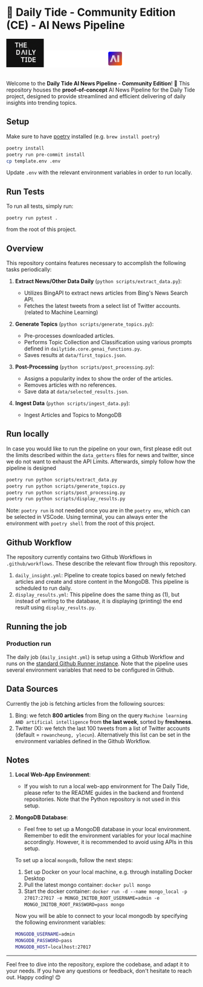 # 🌊 Daily Tide - Community Edition (CE) - AI News Pipeline

<img src="https://github.com/Kickstartai-product/dailytide-community-edition/blob/main/repo-assets/logo.png?raw=true" height="75" /> <img src="https://github.com/Kickstartai-product/dailytide-community-edition/blob/main/repo-assets/logo-kai.svg?raw=true" height="45" /><br><br>

Welcome to the **Daily Tide AI News Pipeline - Community Edition**! 🌊 This repository houses the **proof-of-concept** AI News Pipeline for the Daily Tide project, designed to provide streamlined and efficient delivering of daily insights into trending topics.

## Setup

Make sure to have [poetry](https://python-poetry.org) installed (e.g. `brew install poetry`)

```bash
poetry install
poetry run pre-commit install
cp template.env .env
```

Update `.env` with the relevant environment variables in order to run locally.

## Run Tests

To run all tests, simply run:

```
poetry run pytest .
```

from the root of this project.

## Overview

This repository contains features necessary to accomplish the following tasks periodically:

1. **Extract News/Other Data Daily** (`python scripts/extract_data.py`):

   - Utilizes BingAPI to extract news articles from Bing's News Search API.
   - Fetches the latest tweets from a select list of Twitter accounts. (related to Machine Learning)

2. **Generate Topics** (`python scripts/generate_topics.py`):

   - Pre-processes downloaded articles.
   - Performs Topic Collection and Classification using various prompts defined in `dailytide.core.genai_functions.py`.
   - Saves results at `data/first_topics.json`.

3. **Post-Processing** (`python scripts/post_processing.py`):

   - Assigns a popularity index to show the order of the articles.
   - Removes articles with no references.
   - Save data at `data/selected_results.json`.

4. **Ingest Data** (`python scripts/ingest_data.py`):
   - Ingest Articles and Topics to MongoDB

## Run locally

In case you would like to run the pipeline on your own, first please edit out the limits described within the `data_getters` files for news and twitter, since we do not want to exhaust the API Limits. Afterwards, simply follow how the pipeline is designed

```bash
poetry run python scripts/extract_data.py
poetry run python scripts/generate_topics.py
poetry run python scripts/post_processing.py
poetry run python scripts/display_results.py
```

Note: `poetry run` is not needed once you are in the `poetry env`, which can be selected in VSCode. Using terminal, you can always enter the environment with `poetry shell` from the root of this project.

## Github Workflow

The repository currently contains two Github Workflows in `.github/workflows`. These describe the relevant flow through this repository.

1. `daily_insight.yml`: Pipeline to create topics based on newly fetched articles and create and store content in the MongoDB. This pipeline is scheduled to run daily.
2. `display_results.yml`: This pipeline does the same thing as (1), but instead of writing to the database, it is displaying (printing) the end result using `display_results.py`.

## Running the job

### Production run

The daily job (`daily_insight.yml`) is setup using a Github Workflow and runs on the [standard Github Runner instance](https://docs.github.com/en/actions/using-github-hosted-runners/about-github-hosted-runners). Note that the pipeline uses several environment variables that need to be configured in Github.

## Data Sources

Currently the job is fetching articles from the following sources:

1. Bing: we fetch **800 articles** from Bing on the query `Machine learning AND artificial intelligence` from **the last week**, sorted by **freshness**.
2. Twitter (X): we fetch the last 100 tweets from a list of Twitter accounts (default = `rowancheung, ylecun`). Alternatively this list can be set in the environment variables defined in the Github Workflow.

## Notes

1. **Local Web-App Environment**:

   - If you wish to run a local web-app environment for The Daily Tide, please refer to the README guides in the backend and frontend repositories. Note that the Python repository is not used in this setup.

2. **MongoDB Database**:

   - Feel free to set up a MongoDB database in your local environment. Remember to edit the environment variables for your local machine accordingly. However, it is recommended to avoid using APIs in this setup.

   To set up a local `mongodb`, follow the next steps:

   1. Set up Docker on your local machine, e.g. through installing Docker Desktop
   2. Pull the latest mongo container: `docker pull mongo`
   3. Start the docker container: `docker run -d --name mongo_local -p 27017:27017 -e MONGO_INITDB_ROOT_USERNAME=admin -e MONGO_INITDB_ROOT_PASSWORD=pass mongo`

   Now you will be able to connect to your local mongodb by specifying the following environment variables:

   ```bash
   MONGODB_USERNAME=admin
   MONGODB_PASSWORD=pass
   MONGODB_HOST=localhost:27017
   ```

---

Feel free to dive into the repository, explore the codebase, and adapt it to your needs. If you have any questions or feedback, don't hesitate to reach out. Happy coding! 😊
